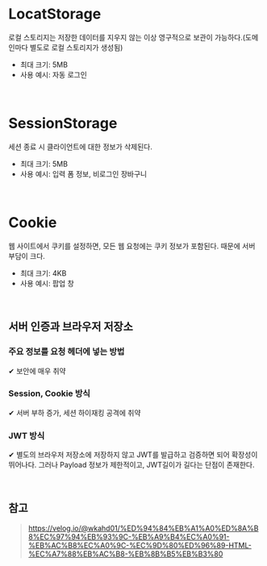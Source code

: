 # LocatStorage
로컬 스토리지는 저장한 데이터를 지우지 않는 이상 영구적으로 보관이 가능하다.(도메인마다 별도로 로컬 스토리지가 생성됨)
- 최대 크기: 5MB
- 사용 예시: 자동 로그인

<br/>

# SessionStorage
세션 종료 시 클라이언트에 대한 정보가 삭제된다.
- 최대 크기: 5MB
- 사용 예시: 입력 폼 정보, 비로그인 장바구니

<br/>

# Cookie
웹 사이트에서 쿠키를 설정하면, 모든 웹 요청에는 쿠키 정보가 포함된다. 때문에 서버 부담이 크다.
- 최대 크기: 4KB
- 사용 예시: 팝업 창

<br/>

## 서버 인증과 브라우저 저장소

### 주요 정보를 요청 헤더에 넣는 방법
✔ 보안에 매우 취약

### Session, Cookie 방식
✔ 서버 부하 증가, 세션 하이재킹 공격에 취약

### JWT 방식
✔ 별도의 브라우저 저장소에 저장하지 않고 JWT를 발급하고 검증하면 되어 확장성이 뛰어나다. 그러나 Payload 정보가 제한적이고, JWT길이가 길다는 단점이 존재한다.

<br/>

## 참고
> https://velog.io/@wkahd01/%ED%94%84%EB%A1%A0%ED%8A%B8%EC%97%94%EB%93%9C-%EB%A9%B4%EC%A0%91-%EB%AC%B8%EC%A0%9C-%EC%9D%80%ED%96%89-HTML-%EC%A7%88%EB%AC%B8-%EB%8B%B5%EB%B3%80
